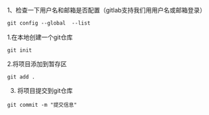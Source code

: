 1、检查一下用户名和邮箱是否配置（gitlab支持我们用用户名或邮箱登录）

```jsp
git config --global  --list
```

1.在本地创建一个git仓库

~~~
git init
~~~

2.将项目添加到暂存区

~~~
git add .
~~~

3. 将项目提交到git仓库

~~~
git commit -m "提交信息" 
~~~

